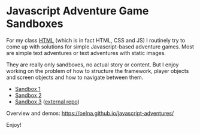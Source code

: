 # Javascript Adventure Game Sandboxes

For my class [HTML](https://github.com/oelna/hsma-html) (which is in fact HTML, CSS and JS) I routinely try to come up with solutions for simple Javascript-based adventure games. Most are simple text adventures or text adventures with static images.

They are really only sandboxes, no actual story or content. But I enjoy working on the problem of how to structure the framework, player objects and screen objects and how to navigate between them.

- [Sandbox 1](https://oelna.github.io/javascript-adventures/sandbox-1/game.html)
- [Sandbox 2](https://oelna.github.io/javascript-adventures/sandbox-2/index.html)
- [Sandbox 3](https://oelna.github.io/javascript-rpg-sandbox/) ([external repo](https://github.com/oelna/javascript-rpg-sandbox))

Overview and demos: https://oelna.github.io/javascript-adventures/

Enjoy!
